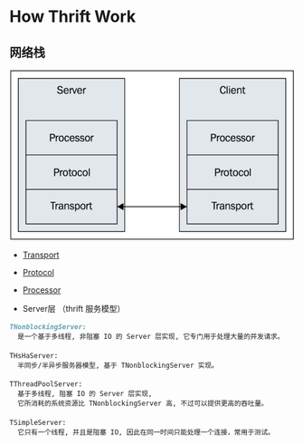 # How Thrift Work

## 网络栈
![](../pic/thrift-network-stack.png)
* [Transport](Layer-Transport.md)
* [Protocol](Layer-Protocol.md)
* [Processor](Layer-Processor.md)

* Server层 （thrift 服务模型）
```md
TNonblockingServer: 
  是一个基于多线程, 非阻塞 IO 的 Server 层实现, 它专门用于处理大量的并发请求。

THsHaServer: 
  半同步/半异步服务器模型, 基于 TNonblockingServer 实现。

TThreadPoolServer:
  基于多线程, 阻塞 IO 的 Server 层实现, 
  它所消耗的系统资源比 TNonblockingServer 高, 不过可以提供更高的吞吐量。

TSimpleServer: 
  它只有一个线程, 并且是阻塞 IO, 因此在同一时间只能处理一个连接，常用于测试。
```

